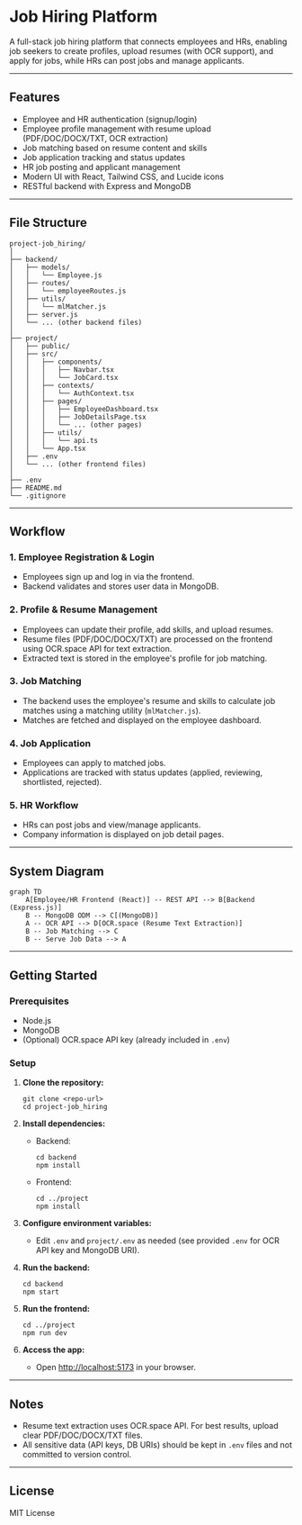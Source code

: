 # Job Hiring Platform

A full-stack job hiring platform that connects employees and HRs, enabling job seekers to create profiles, upload resumes (with OCR support), and apply for jobs, while HRs can post jobs and manage applicants.

---

## Features

- Employee and HR authentication (signup/login)
- Employee profile management with resume upload (PDF/DOC/DOCX/TXT, OCR extraction)
- Job matching based on resume content and skills
- Job application tracking and status updates
- HR job posting and applicant management
- Modern UI with React, Tailwind CSS, and Lucide icons
- RESTful backend with Express and MongoDB

---

## File Structure

```
project-job_hiring/
│
├── backend/
│   ├── models/
│   │   └── Employee.js
│   ├── routes/
│   │   └── employeeRoutes.js
│   ├── utils/
│   │   └── mlMatcher.js
│   ├── server.js
│   └── ... (other backend files)
│
├── project/
│   ├── public/
│   ├── src/
│   │   ├── components/
│   │   │   ├── Navbar.tsx
│   │   │   └── JobCard.tsx
│   │   ├── contexts/
│   │   │   └── AuthContext.tsx
│   │   ├── pages/
│   │   │   ├── EmployeeDashboard.tsx
│   │   │   ├── JobDetailsPage.tsx
│   │   │   └── ... (other pages)
│   │   ├── utils/
│   │   │   └── api.ts
│   │   └── App.tsx
│   ├── .env
│   └── ... (other frontend files)
│
├── .env
├── README.md
└── .gitignore
```

---

## Workflow

### 1. Employee Registration & Login

- Employees sign up and log in via the frontend.
- Backend validates and stores user data in MongoDB.

### 2. Profile & Resume Management

- Employees can update their profile, add skills, and upload resumes.
- Resume files (PDF/DOC/DOCX/TXT) are processed on the frontend using OCR.space API for text extraction.
- Extracted text is stored in the employee's profile for job matching.

### 3. Job Matching

- The backend uses the employee's resume and skills to calculate job matches using a matching utility (`mlMatcher.js`).
- Matches are fetched and displayed on the employee dashboard.

### 4. Job Application

- Employees can apply to matched jobs.
- Applications are tracked with status updates (applied, reviewing, shortlisted, rejected).

### 5. HR Workflow

- HRs can post jobs and view/manage applicants.
- Company information is displayed on job detail pages.

---

## System Diagram

```mermaid
graph TD
    A[Employee/HR Frontend (React)] -- REST API --> B[Backend (Express.js)]
    B -- MongoDB ODM --> C[(MongoDB)]
    A -- OCR API --> D[OCR.space (Resume Text Extraction)]
    B -- Job Matching --> C
    B -- Serve Job Data --> A
```

---

## Getting Started

### Prerequisites

- Node.js
- MongoDB
- (Optional) OCR.space API key (already included in `.env`)

### Setup

1. **Clone the repository:**
   ```
   git clone <repo-url>
   cd project-job_hiring
   ```

2. **Install dependencies:**
   - Backend:
     ```
     cd backend
     npm install
     ```
   - Frontend:
     ```
     cd ../project
     npm install
     ```

3. **Configure environment variables:**
   - Edit `.env` and `project/.env` as needed (see provided `.env` for OCR API key and MongoDB URI).

4. **Run the backend:**
   ```
   cd backend
   npm start
   ```

5. **Run the frontend:**
   ```
   cd ../project
   npm run dev
   ```

6. **Access the app:**
   - Open [http://localhost:5173](http://localhost:5173) in your browser.

---

## Notes

- Resume text extraction uses OCR.space API. For best results, upload clear PDF/DOC/DOCX/TXT files.
- All sensitive data (API keys, DB URIs) should be kept in `.env` files and not committed to version control.

---

## License

MIT License


